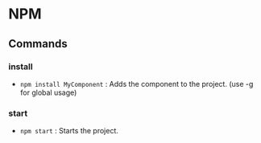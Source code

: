 # NPM

## Commands

### install

- `npm install MyComponent` : Adds the component to the project. (use -g for global usage)

### start

- `npm start` : Starts the project.
